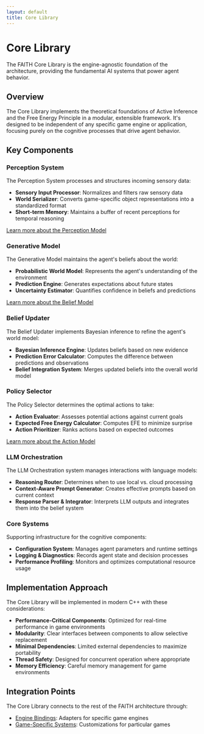 ```yaml
---
layout: default
title: Core Library
---
```


# Core Library

The FAITH Core Library is the engine-agnostic foundation of the architecture, providing the fundamental AI systems that power agent behavior.

## Overview

The Core Library implements the theoretical foundations of Active Inference and the Free Energy Principle in a modular, extensible framework. It's designed to be independent of any specific game engine or application, focusing purely on the cognitive processes that drive agent behavior.

## Key Components

### Perception System

The Perception System processes and structures incoming sensory data:

- **Sensory Input Processor**: Normalizes and filters raw sensory data
- **World Serializer**: Converts game-specific object representations into a standardized format
- **Short-term Memory**: Maintains a buffer of recent perceptions for temporal reasoning

[Learn more about the Perception Model](perception-model.html)

### Generative Model

The Generative Model maintains the agent's beliefs about the world:

- **Probabilistic World Model**: Represents the agent's understanding of the environment
- **Prediction Engine**: Generates expectations about future states
- **Uncertainty Estimator**: Quantifies confidence in beliefs and predictions

[Learn more about the Belief Model](belief-model.html)

### Belief Updater

The Belief Updater implements Bayesian inference to refine the agent's world model:

- **Bayesian Inference Engine**: Updates beliefs based on new evidence
- **Prediction Error Calculator**: Computes the difference between predictions and observations
- **Belief Integration System**: Merges updated beliefs into the overall world model

### Policy Selector

The Policy Selector determines the optimal actions to take:

- **Action Evaluator**: Assesses potential actions against current goals
- **Expected Free Energy Calculator**: Computes EFE to minimize surprise
- **Action Prioritizer**: Ranks actions based on expected outcomes

[Learn more about the Action Model](action-model.html)

### LLM Orchestration

The LLM Orchestration system manages interactions with language models:

- **Reasoning Router**: Determines when to use local vs. cloud processing
- **Context-Aware Prompt Generator**: Creates effective prompts based on current context
- **Response Parser & Integrator**: Interprets LLM outputs and integrates them into the belief system

### Core Systems

Supporting infrastructure for the cognitive components:

- **Configuration System**: Manages agent parameters and runtime settings
- **Logging & Diagnostics**: Records agent state and decision processes
- **Performance Profiling**: Monitors and optimizes computational resource usage

## Implementation Approach

The Core Library will be implemented in modern C++ with these considerations:

- **Performance-Critical Components**: Optimized for real-time performance in game environments
- **Modularity**: Clear interfaces between components to allow selective replacement
- **Minimal Dependencies**: Limited external dependencies to maximize portability
- **Thread Safety**: Designed for concurrent operation where appropriate
- **Memory Efficiency**: Careful memory management for game environments

## Integration Points

The Core Library connects to the rest of the FAITH architecture through:

- [Engine Bindings](engine-bindings.html): Adapters for specific game engines
- [Game-Specific Systems](game-specific-systems.html): Customizations for particular games
